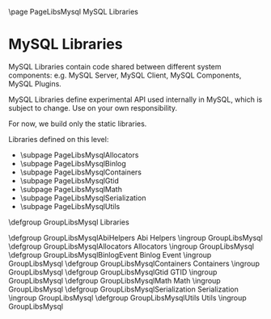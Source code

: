 \page PageLibsMysql MySQL Libraries

<!---
Copyright (c) 2023, 2025, Oracle and/or its affiliates.
//
This program is free software; you can redistribute it and/or modify
it under the terms of the GNU General Public License, version 2.0,
as published by the Free Software Foundation.
//
This program is designed to work with certain software (including
but not limited to OpenSSL) that is licensed under separate terms, as
designated in a particular file or component or in included license
documentation. The authors of MySQL hereby grant you an additional
permission to link the program and your derivative works with the
separately licensed software that they have either included with
the program or referenced in the documentation.
//
This program is distributed in the hope that it will be useful, but
WITHOUT ANY WARRANTY; without even the implied warranty of
MERCHANTABILITY or FITNESS FOR A PARTICULAR PURPOSE. See
the GNU General Public License, version 2.0, for more details.
//
You should have received a copy of the GNU General Public License
along with this program; if not, write to the Free Software Foundation, Inc.,
51 Franklin St, Fifth Floor, Boston, MA 02110-1301 USA
-->

MySQL Libraries
===============

MySQL Libraries contain code shared between different system components:
e.g. MySQL Server, MySQL Client, MySQL Components, MySQL Plugins.

MySQL Libraries define experimental API used internally in MySQL,
which is subject to change. Use on your own responsibility.

For now, we build only the static libraries.

Libraries defined on this level:
- \subpage PageLibsMysqlAllocators
- \subpage PageLibsMysqlBinlog
- \subpage PageLibsMysqlContainers
- \subpage PageLibsMysqlGtid
- \subpage PageLibsMysqlMath
- \subpage PageLibsMysqlSerialization
- \subpage PageLibsMysqlUtils


\defgroup GroupLibsMysql Libraries

\defgroup GroupLibsMysqlAbiHelpers Abi Helpers
\ingroup GroupLibsMysql
\defgroup GroupLibsMysqlAllocators Allocators
\ingroup GroupLibsMysql
\defgroup GroupLibsMysqlBinlogEvent Binlog Event
\ingroup GroupLibsMysql
\defgroup GroupLibsMysqlContainers Containers
\ingroup GroupLibsMysql
\defgroup GroupLibsMysqlGtid GTID
\ingroup GroupLibsMysql
\defgroup GroupLibsMysqlMath Math
\ingroup GroupLibsMysql
\defgroup GroupLibsMysqlSerialization Serialization
\ingroup GroupLibsMysql
\defgroup GroupLibsMysqlUtils Utils
\ingroup GroupLibsMysql
